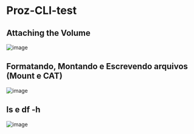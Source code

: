 # Proz-CLI-test

## Attaching the Volume

![image](https://github.com/user-attachments/assets/6aafb6cb-aa86-4aa8-ab8a-ce35b18d21a7)

## Formatando, Montando e Escrevendo arquivos (Mount e CAT)

![image](https://github.com/user-attachments/assets/dc89d467-2683-42d1-81b6-7201bf0006d3)

## ls e df -h

![image](https://github.com/user-attachments/assets/ee07a652-32ed-461b-94f8-124f23634093)

